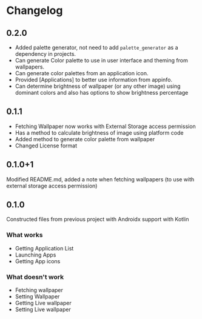 # Changelog

## 0.2.0

- Added palette generator, not need to add `palette_generator` as a dependency in projects.
- Can generate Color palette to use in user interface and theming from wallpapers.
- Can generate color palettes from an application icon.
- Provided [Applications] to better use information from appinfo.
- Can determine brightness of wallpaper (or any other image) using dominant colors and also has options to show brightness percentage

## 0.1.1

- Fetching Wallpaper now works with External Storage access permission
- Has a method to calculate brightness of image using platform code
- Added method to generate color palette from wallpaper
- Changed License format

## 0.1.0+1

Modified README.md, added a note when fetching wallpapers (to use with external storage access permission)

## 0.1.0

Constructed files from previous project with Androidx support with Kotlin

### What works

- Getting Application List
- Launching Apps
- Getting App icons

### What doesn't work

- Fetching wallpaper
- Setting Wallpaper
- Getting Live wallpaper
- Setting Live wallpaper
